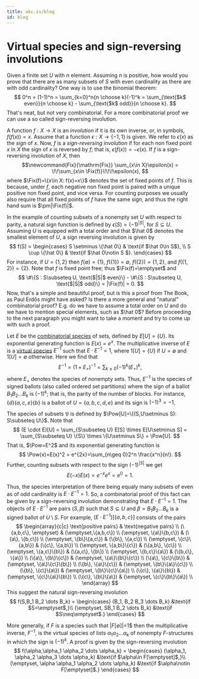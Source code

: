 ```yaml
---
title: akc.is/blog
id: blog
---
```


# Virtual species and sign-reversing involutions

<div class="blog">

Given a finite set $U$ with $n$ element. Assuming $n$ is positive, how
would you prove that there are as many subsets of $S$ with even
cardinality as there are with odd cardinality? One way is to use the
binomial theorem:
$$
0^n = (1-1)^n = \sum_{k=0}^n{n \choose k}(-1)^k
    = \sum_{\text{$k$ even}}{n \choose k} - \sum_{\text{$k$ odd}}{n \choose k}.
$$
That's neat, but not very combinatorial. For a more combinatorial proof
we can use a so called sign-reversing involution.

A function $f:X\to X$ is an *involution* if it is its own inverse, or,
in symbols, $f(f(x))=x$. Assume that a function $\epsilon:X\to\{-1,1\}$
is given. We refer to $\epsilon(x)$ as the *sign* of $x$. Now, $f$
is a *sign-reversing involution* if for each non fixed point $x$ in $X$
the sign of $x$ is reversed by $f$; that is,
$\epsilon(f(x))=-\epsilon(x)$. If $f$ is a sign-reversing involution of
$X$, then
$$\newcommand{Fix}{\mathrm{Fix}}
\sum_{x\in X}\epsilon(x) = \!\!\sum_{x\in \Fix(f)}\!\!\!\epsilon(x),
$$
where $\Fix(f)=\{x\in X: f(x)=x\}$ denotes the set of fixed points of
$f$.  This is because, under $f$, each negative non fixed point is
paired with a unique positive non fixed point, and vice versa. For
counting purposes we usually also require  that all fixed
points of $f$ have the same sign, and thus the right hand sum is
$\pm|\Fix(f)|$.

In the example of counting subsets of a nonempty set $U$ with respect to
parity, a natural sign function is defined by $\epsilon(S) =
(-1)^{|S|}$, for $S\subseteq U$. Assuming $U$ is equipped with a total
order and that $\hat 0$ denotes the smallest element of $U$, a sign
reversing involution is given by
$$
f(S) =
\begin{cases}
  S \setminus \{\hat 0\} & \text{if $\hat 0\in S$}, \\
  S \cup \{\hat 0\}      & \text{if $\hat 0\notin S $}.
\end{cases}
$$
For instance, if $U=\{1,2\}$ then $f(\emptyset)=\{1\}$,
$f(\{1\})=\emptyset$, $f(\{2\})=\{1,2\}$, and $f(\{1,2\})=\{2\}$. Note
that $f$ is fixed point free; thus $\Fix(f)=\emptyset$ and
$$
\#\{S : S\subseteq U, \text{$|S|$ even}\} -
\#\{S : S\subseteq U, \text{$|S|$ odd}\} = |\Fix(f)| = 0.
$$
Now, that's a simple and beautiful proof, but is this a proof from The
Book, as Paul Erdős might have asked? Is there a more general and
"natural" combinatorial proof? E.g. do we have to assume a total order
on $U$ and do we have to mention special elements, such as $\hat 0$?
Before proceeding to the next paragraph you might want to take a moment
and try to come up with such a proof.

Let $E$ be the [combinatorial
species](https://en.wikipedia.org/wiki/Combinatorial_species) of sets,
defined by $E[U]=\{U\}$. Its exponential generating function is
$E(x)=e^x$. The multiplicative inverse of $E$ is a [virtual
species](https://byorgey.wordpress.com/2017/02/10/virtual-species-suffice/)
$E^{-1}$ such that $E\cdot E^{-1}=1$, where $1[U]=\{U\}$ if $U=\emptyset$ and
$1[U]=\emptyset$ otherwise. Here we find that
$$
E^{-1} = (1+E_+)^{-1} = \sum_{k\geq 0} (-1)^k(E_+)^k,
$$
where $E_+$ denotes the species of nonempty sets. Thus, $E^{-1}$ is the
species of signed ballots (also called ordered set partitions) where the
sign of a ballot $B_1 B_2\dots B_k$ is $(-1)^k$; that is, the parity of
the number of blocks. For instance, $\{d\}\{a,c,e\}\{b\}$ is a ballot of
$U=\{a,b,c,d,e\}$ and its sign is $(-1)^3=-1$.

The species of subsets $\newcommand{\Pow}{\mathfrak{P}}\Pow$ is defined
by $\Pow[U]=\{(S,U\setminus S): S\subseteq U\}$. Note that
$$
(E \cdot E)[U]
   = \sum_{S\subseteq U} E[S] \times E[U\setminus S]
   = \sum_{S\subseteq U} \{S\} \times \{U\setminus S\}
   = \Pow[U].
$$
That is, $\Pow=E^2$ and its
exponential generating function is
$$
\Pow(x)=E(x)^2 = e^{2x}=\sum_{n\geq 0}2^n \frac{x^n}{n!}.
$$
Further, counting subsets with respect to the sign $(-1)^{|S|}$ we get
$$E(-x)E(x) = e^{-x}e^{x} = e^0 = 1.
$$

Thus, the species interpretation of there being equaly many subsets of
even as of odd cardinality is $E\cdot E^{-1}=1$.
So, a combinatorial proof of this fact can be given by a
sign-reversing involution demonstrating that $E\cdot E^{-1}=1$. The objects
of $E\cdot E^{-1}$ are pairs $(S, \beta)$ such that $S\subseteq U$ and
$\beta=B_1 B_2\dots B_k$ is a signed ballot of $U\setminus S$. For example,
$(E\cdot E^{-1})[\{a,b,c\}]$ consists of the pairs
$$
\begin{array}{c|c}
  \text{positive pairs} & \text{negative pairs} \\
  (\{a,b,c\}, \emptyset)    & (\emptyset,\{a,b,c\}) \\
  (\emptyset, \{a\}\{b,c\}) & (\{a\}, \{b,c\})      \\
  (\emptyset, \{b\}\{a,c\}) & (\{b\}, \{a,c\})      \\
  (\emptyset, \{c\}\{a,b\}) & (\{c\}, \{a,b\})      \\
  (\emptyset, \{a,b\}\{c\}) & (\{a,b\}, \{c\})      \\
  (\emptyset, \{a,c\}\{b\}) & (\{a,c\}, \{b\})      \\
  (\emptyset, \{b,c\}\{a\}) & (\{b,c\}, \{a\})      \\
  (\{a\}, \{b\}\{c\})       & (\emptyset, \{a\}\{b\}\{c\})  \\
  (\{a\}, \{c\}\{b\})       & (\emptyset, \{a\}\{c\}\{b\})  \\
  (\{b\}, \{a\}\{c\})       & (\emptyset, \{b\}\{a\}\{c\})  \\
  (\{b\}, \{c\}\{a\})       & (\emptyset, \{b\}\{c\}\{a\})  \\
  (\{c\}, \{a\}\{b\})       & (\emptyset, \{c\}\{a\}\{b\})  \\
  (\{c\}, \{b\}\{a\})       & (\emptyset, \{c\}\{b\}\{a\})  \\
\end{array}
$$
This suggest the natural sign-reversing involution
$$
f(S,B_1 B_2 \dots B_k) =
\begin{cases}
  (B_1, B_2 B_3 \dots B_k) &\text{if $S=\emptyset$,}\\
  (\emptyset, SB_1 B_2 \dots B_k) &\text{if $S\neq\emptyset$.}
\end{cases}
$$

More generally, if $F$ is a species such that $|F[\emptyset$]|=1$ then
the multiplicative inverse, $F^{-1}$, is the virtual species of lists
$\alpha_1\alpha_2\dots\alpha_k$ of nonempty $F$-structures in which the sign
is $(-1)^k$.  A proof is given by the sign-reversing involution
$$
f(\alpha,\alpha_1 \alpha_2 \dots \alpha_k) =
\begin{cases}
  (\alpha_1, \alpha_2 \alpha_3 \dots \alpha_k)
    &\text{if $\alpha\in F[\emptyset]$,}\\
  (\emptyset, \alpha \alpha_1 \alpha_2 \dots \alpha_k)
    &\text{if $\alpha\notin F[\emptyset]$.}
\end{cases}
$$


</div>
